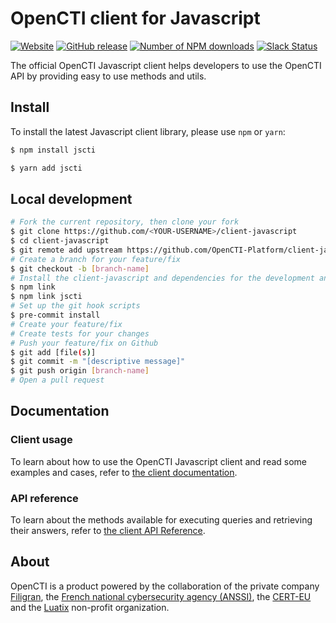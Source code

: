 # OpenCTI client for Javascript

[![Website](https://img.shields.io/badge/website-opencti.io-blue.svg)](https://www.opencti.io)
[![GitHub release](https://img.shields.io/github/release/OpenCTI-Platform/client-javascript.svg)](https://github.com/OpenCTI-Platform/client-javascript/releases/latest)
[![Number of NPM downloads](https://img.shields.io/npm/dm/jscti.svg)](https://www.npmjs.com/package/@opencti/jscti)
[![Slack Status](https://slack.filigran.io/badge.svg)](https://community.filigran.io)

The official OpenCTI Javascript client helps developers to use the OpenCTI API by providing easy to use methods and utils.

## Install

To install the latest Javascript client library, please use `npm` or `yarn`:

```bash
$ npm install jscti
```

```bash
$ yarn add jscti
```

## Local development

```bash
# Fork the current repository, then clone your fork
$ git clone https://github.com/<YOUR-USERNAME>/client-javascript
$ cd client-javascript
$ git remote add upstream https://github.com/OpenCTI-Platform/client-javascript.git
# Create a branch for your feature/fix
$ git checkout -b [branch-name]
# Install the client-javascript and dependencies for the development and the documentation
$ npm link
$ npm link jscti
# Set up the git hook scripts
$ pre-commit install
# Create your feature/fix
# Create tests for your changes
# Push your feature/fix on Github
$ git add [file(s)]
$ git commit -m "[descriptive message]"
$ git push origin [branch-name]
# Open a pull request
```

## Documentation

### Client usage

To learn about how to use the OpenCTI Javascript client and read some examples and cases, refer to [the client documentation](https://opencti-client-for-javascript.readthedocs.io/en/latest/client_usage/getting_started.html).

### API reference

To learn about the methods available for executing queries and retrieving their answers, refer to [the client API Reference](https://opencti-client-for-javascript.readthedocs.io/en/latest/pycti/pycti.html).

## About

OpenCTI is a product powered by the collaboration of the private company [Filigran](https://www.filigran.io), the [French national cybersecurity agency (ANSSI)](https://ssi.gouv.fr), the [CERT-EU](https://cert.europa.eu) and the [Luatix](https://www.luatix.org) non-profit organization.
